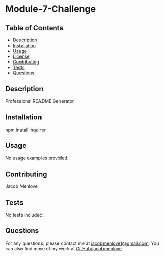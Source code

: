 # Module-7-Challenge



## Table of Contents
- [Description](#description)
- [Installation](#installation)
- [Usage](#usage)
- [License](#license)
- [Contributing](#contributing)
- [Tests](#tests)
- [Questions](#questions)

## Description
Professional README Generator

## Installation
npm install inquirer

## Usage
No usage examples provided.



## Contributing
Jacob Menlove

## Tests
No tests included.

## Questions
For any questions, please contact me at [jacobmenlove1@gmail.com](mailto:jacobmenlove1@gmail.com).
You can also find more of my work at [GitHub/jacobmenlove](https://github.com/jacobmenlove).
  